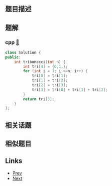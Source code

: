 
# [](https://leetcode-cn.com/problems/n-th-tribonacci-number)

## 题目描述



## 题解

### cpp [🔗](n-th-tribonacci-number.cpp) 
```cpp
class Solution {
public:
    int tribonacci(int n) {
        int tri[4] = {0,1,};
        for (int i = 1; i <=n; i++) {
            tri[0] = tri[1];
            tri[1] = tri[2];
            tri[2] = tri[3];
            tri[3] = tri[0] + tri[1] + tri[2];
        }
        return tri[3];
    }
};
```


## 相关话题



## 相似题目



## Links

- [Prev](../print-zero-even-odd/README.md) 
- [Next](../decompress-run-length-encoded-list/README.md) 

